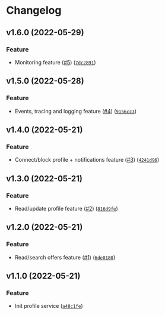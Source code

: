 # Changelog

<!--next-version-placeholder-->

## v1.6.0 (2022-05-29)
### Feature
* Monitoring feature ([#5](https://github.com/draganagrbic998/devops_profile_service/issues/5)) ([`7dc2891`](https://github.com/draganagrbic998/devops_profile_service/commit/7dc28914fc52a0073b579e48c20059091beee32b))

## v1.5.0 (2022-05-28)
### Feature
* Events, tracing and logging feature ([#4](https://github.com/draganagrbic998/devops_profile_service/issues/4)) ([`9156cc3`](https://github.com/draganagrbic998/devops_profile_service/commit/9156cc3bc2b60d1f8c4fde2ae016e38189a468d8))

## v1.4.0 (2022-05-21)
### Feature
* Connect/block profile + notifications feature ([#3](https://github.com/draganagrbic998/devops_profile_service3/issues/3)) ([`4241d96`](https://github.com/draganagrbic998/devops_profile_service3/commit/4241d963c90dfb44026c5602103817ef8f044ac9))

## v1.3.0 (2022-05-21)
### Feature
* Read/update profile feature ([#2](https://github.com/draganagrbic998/devops_profile_service3/issues/2)) ([`816d9fe`](https://github.com/draganagrbic998/devops_profile_service3/commit/816d9fea4bbc64a33e7360a98491bc338be3c73b))

## v1.2.0 (2022-05-21)
### Feature
* Read/search offers feature ([#1](https://github.com/draganagrbic998/devops_profile_service3/issues/1)) ([`6de0180`](https://github.com/draganagrbic998/devops_profile_service3/commit/6de01809cfe2f82f9c17a438b34231a69463f612))

## v1.1.0 (2022-05-21)
### Feature
* Init profile service ([`a48c1fe`](https://github.com/draganagrbic998/devops_profile_service3/commit/a48c1fee598127b0b557cbb8bcbe3d08bb0c78d3))
